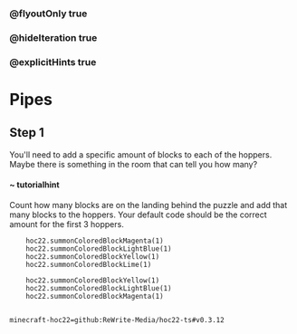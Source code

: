 ### @flyoutOnly true
### @hideIteration true
### @explicitHints true


# Pipes

## Step 1
You'll need to add a specific amount of blocks to each of the hoppers. Maybe there is something in the room that can tell you how many?

#### ~ tutorialhint 
Count how many blocks are on the landing behind the puzzle and add that many blocks to the hoppers. Your default code should be the correct amount for the first 3 hoppers. 



```ghost
    hoc22.summonColoredBlockMagenta(1)
    hoc22.summonColoredBlockLightBlue(1)
    hoc22.summonColoredBlockYellow(1)
    hoc22.summonColoredBlockLime(1)
```
```template
    hoc22.summonColoredBlockYellow(1)
    hoc22.summonColoredBlockLightBlue(1) 
    hoc22.summonColoredBlockMagenta(1)
      
```
```package
minecraft-hoc22=github:ReWrite-Media/hoc22-ts#v0.3.12
```